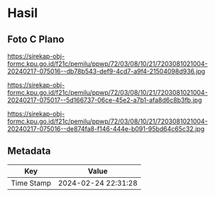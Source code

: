 # Hasil

## Foto C Plano

https://sirekap-obj-formc.kpu.go.id/f21c/pemilu/ppwp/72/03/08/10/21/7203081021004-20240217-075016--db78b543-def9-4cd7-a9f4-21504098d936.jpg

https://sirekap-obj-formc.kpu.go.id/f21c/pemilu/ppwp/72/03/08/10/21/7203081021004-20240217-075017--5d166737-06ce-45e2-a7b1-afa8d6c8b3fb.jpg

https://sirekap-obj-formc.kpu.go.id/f21c/pemilu/ppwp/72/03/08/10/21/7203081021004-20240217-075016--de874fa8-f146-444e-b091-95bd64c65c32.jpg


## Metadata

| Key        | Value               |
| ---------- | ------------------- |
| Time Stamp | 2024-02-24 22:31:28 |



